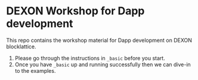 # DEXON Workshop for Dapp development

This repo contains the workshop material for Dapp development on DEXON blocklattice.

1. Please go through the instructions in `_basic` before you start.
2. Once you have `_basic` up and running successfully then we can dive-in to the examples.